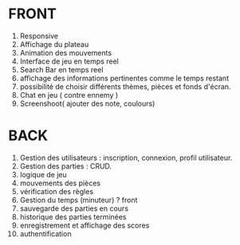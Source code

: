 # FRONT 
1. Responsive
2. Affichage du plateau
3. Animation des mouvements
4. Interface de jeu en temps reel
5. Search Bar en temps reel 
6. affichage des informations pertinentes comme le temps restant
7. possibilité de choisir différents thèmes, pièces et fonds d'écran.
8. Chat en jeu ( contre ennemy )
10. Screenshoot( ajouter des note, coulours)

# BACK

1. Gestion des utilisateurs : inscription, connexion, profil utilisateur.
2. Gestion des parties : CRUD.
3. logique de jeu
4. mouvements des pièces
5. vérification des règles
6. Gestion du temps (minuteur) ? front
7. sauvegarde des parties en cours
8. historique des parties terminées
9. enregistrement et affichage des scores
10. authentification
   

